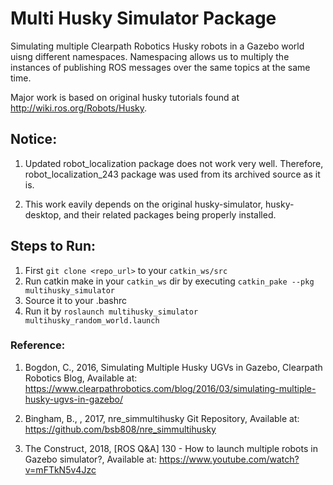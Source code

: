 # Multi Husky Simulator Package
Simulating multiple Clearpath Robotics Husky robots in a Gazebo world uisng different namespaces. Namespacing allows us to multiply the instances of publishing ROS messages over the same topics at the same time.

Major work is based on original husky tutorials found at http://wiki.ros.org/Robots/Husky.

## Notice: 
1. Updated robot_localization package does not work very well. Therefore, robot_localization_243 package was used from its archived source as it is.

2. This work eavily depends on the original husky-simulator, husky-desktop, and their related packages being properly installed.

## Steps to Run:
1. First `git clone <repo_url>` to your `catkin_ws/src`
2. Run catkin make in your `catkin_ws` dir by executing `catkin_pake --pkg multihusky_simulator`
3. Source it to your .bashrc
4. Run it by `roslaunch multihusky_simulator multihusky_random_world.launch`

### Reference:
1. Bogdon, C., 2016, Simulating Multiple Husky UGVs in Gazebo, Clearpath Robotics Blog, Available at: https://www.clearpathrobotics.com/blog/2016/03/simulating-multiple-husky-ugvs-in-gazebo/

2. Bingham, B., <bsb808>, 2017, nre_simmultihusky Git Repository, Available at: https://github.com/bsb808/nre_simmultihusky

3. The Construct, 2018, [ROS Q&A] 130 - How to launch multiple robots in Gazebo simulator?, Available at: https://www.youtube.com/watch?v=mFTkN5v4Jzc

